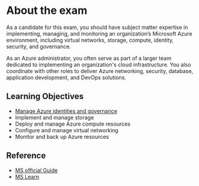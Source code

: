 # About the exam

As a candidate for this exam, you should have subject matter expertise in implementing, managing, and monitoring an organization’s Microsoft Azure environment, including virtual networks, storage, compute, identity, security, and governance.

As an Azure administrator, you often serve as part of a larger team dedicated to implementing an organization's cloud infrastructure. You also coordinate with other roles to deliver Azure networking, security, database, application development, and DevOps solutions.

## Learning Objectives

- [Manage Azure identities and governance](./Manage%20Azure%20Identities%20and%20governance/)
- Implement and manage storage
- Deploy and manage Azure compute resources
- Configure and manage virtual networking
- Monitor and back up Azure resources

## Reference

- [MS official Guide](https://learn.microsoft.com/en-gb/credentials/certifications/resources/study-guides/az-104)
- [MS Learn](https://learn.microsoft.com/en-us/training/paths/az-104-manage-identities-governance/)